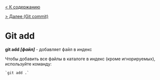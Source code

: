 [< К содержанию](readme.md) 

[ > Далее (Git commit)](./commit.md)



#  Git add

**git add *[файл]*** - добавляет файл в индекс

Чтобы добавить все файлы в каталоге в индекс (кроме игнорируемых), используйте команду:

```bash=
`git add .`
```
